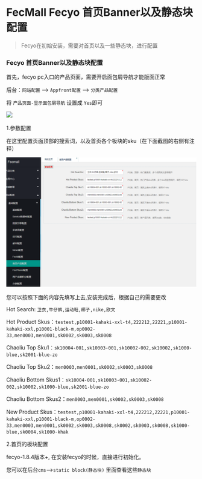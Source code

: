 FecMall Fecyo 首页Banner以及静态块配置
=========================


> Fecyo在初始安装，需要对首页以及一些静态块，进行配置

### Fecyo 首页Banner以及静态块配置


首先，fecyo pc入口的产品页面，需要开启面包屑导航才能版面正常

后台：`网站配置` --> `Appfront配置`  --> `分类产品配置 ` 

将 `产品页面-显示面包屑导航` 设置成 `Yes`即可


![](images/aaa.png)

1.参数配置

在这里配置页面顶部的搜索词，以及首页各个板块的sku（在下面截图的右侧有注释）

![](images/fecyo1.png)

您可以按照下面的内容先填写上去,安装完成后，根据自己的需要更改

Hot Search: `卫衣,牛仔裤,运动鞋,椰子,nike,欧文`

Hot Product Skus：`testest,p10001-kahaki-xxl-t4,222212,22221,p10001-kahaki-xxl,p10001-black-m,op0002-33,men0003,men0001,sk0002,sk0003,sk0008`

Chaoliu Top Sku1：`sk10004-001,sk10003-001,sk10002-002,sk10002,sk1000-blue,sk2001-blue-zo`

Chaoliu Top Sku2：`men0003,men0001,sk0002,sk0003,sk0008`

Chaoliu Bottom Skus1：`sk10004-001,sk10003-001,sk10002-002,sk10002,sk1000-blue,sk2001-blue-zo`

Chaoliu Bottom Skus2：`men0003,men0001,sk0002,sk0003,sk0008`

New Product Skus：`testest,p10001-kahaki-xxl-t4,222212,22221,p10001-kahaki-xxl,p10001-black-m,op0002-33,men0003,men0001,sk0002,sk0003,sk0008,sk0002,sk0003,sk0008,sk1000-blue,sk0004,sk1000-khak`


2.首页的板块配置

fecyo-1.8.4版本+, 在安装fecyo的时候，直接进行初始化。

您可以在后台`cms`-->`static block(静态块)` 里面查看这些`静态块`

